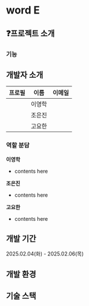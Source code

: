 # word E

## ❓프로젝트 소개

### 기능

## 개발자 소개

|프로필|이름|이메일|
|:----:|:---:|:-----:|
||이영학||
||조은진|
||고요한|

### 역할 분담

**이영학**
- contents here

**조은진**
- contents here

**고요한** 
- contents here

## 개발 기간
2025.02.04(화) - 2025.02.06(목)


## 개발 환경

## 기술 스택
